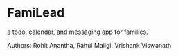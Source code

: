 # FamiLead
a todo, calendar, and messaging app for families.

Authors: Rohit Anantha, Rahul Maligi, Vrishank Viswanath
